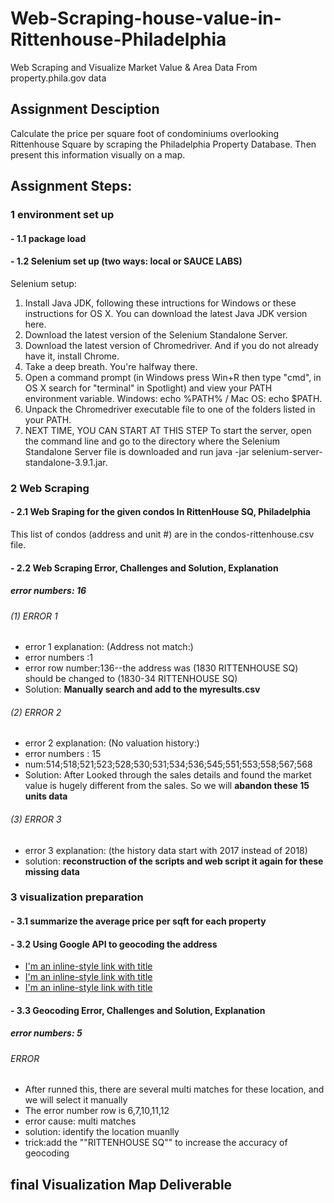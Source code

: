 # Web-Scraping-house-value-in-Rittenhouse-Philadelphia
Web Scraping and Visualize Market Value &amp; Area Data From property.phila.gov data
## Assignment Desciption
Calculate the price per square foot of condominiums overlooking Rittenhouse Square by scraping the Philadelphia Property Database. Then present this information visually on a map.

## Assignment Steps:
### 1 environment set up
#### - 1.1 package load
#### - 1.2 Selenium set up (two ways: local or SAUCE LABS)

 Selenium setup:

1. Install Java JDK, following these intructions for Windows or these instructions for OS X. You can download the latest Java JDK version here.
2. Download the latest version of the Selenium Standalone Server.
3. Download the latest version of Chromedriver. And if you do not already have it, install Chrome.
4. Take a deep breath. You're halfway there.
5. Open a command prompt (in Windows press Win+R then type "cmd", in OS X search for "terminal" in Spotlight) and view your PATH environment variable. Windows: echo %PATH% / Mac OS: echo $PATH.
6. Unpack the Chromedriver executable file to one of the folders listed in your PATH.
7. NEXT TIME, YOU CAN START AT THIS STEP To start the server, open the command line and go to the directory where the Selenium Standalone Server file is downloaded and run java -jar selenium-server-standalone-3.9.1.jar.

### 2 Web Scraping
#### - 2.1 Web Sraping for the given condos In RittenHouse SQ, Philadelphia
This list of condos (address and unit #) are in the condos-rittenhouse.csv file.

#### - 2.2 Web Scraping Error, Challenges and Solution, Explanation
##### error numbers: 16
###### (1) ERROR 1
- error 1 explanation: (Address not match:)
- error numbers :1
- error row number:136--the address was (1830 RITTENHOUSE SQ) should be changed to (1830-34 RITTENHOUSE SQ)
- Solution: **Manually search and add to the myresults.csv**


###### (2) ERROR 2
- error 2 explanation: (No valuation history:)
- error numbers : 15
- num:514;518;521;523;528;530;531;534;536;545;551;553;558;567;568
- Solution: After Looked through the sales details and found the market value is hugely different from the sales. So we will **abandon these 15 units data**

###### (3) ERROR 3
- error 3 explanation: (the history data start with 2017 instead of 2018)
- solution: **reconstruction of the scripts and web script it again for these missing data**


### 3 visualization preparation
#### - 3.1 summarize the average price per sqft for each property
#### - 3.2 Using Google API to geocoding the address
- [I'm an inline-style link with title](https://www.rdocumentation.org/packages/googleway/versions/2.2.0/topics/google_geocode "Google geocode")
- [I'm an inline-style link with title](https://developers.google.com/maps/documentation/geocoding/get-api-key "geocode API")
- [I'm an inline-style link with title](https://developers.google.com/maps/documentation/geocoding/get-api-key
 "Google API")
#### - 3.3 Geocoding Error, Challenges and Solution, Explanation
##### error numbers: 5
######  ERROR 
- After runned this, there are several multi matches for these location, and we will select it manually
- The error number row is 6,7,10,11,12
- error cause: multi matches
- solution: identify the location muanlly 
- trick:add the ""RITTENHOUSE SQ"" to increase the accuracy of geocoding


## final Visualization Map Deliverable

